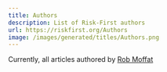 ```yaml
---
title: Authors
description: List of Risk-First authors
url: https://riskfirst.org/Authors
image: /images/generated/titles/Authors.png
---
```


Currently, all articles authored by [Rob Moffat](https://github.com/robmoffat)